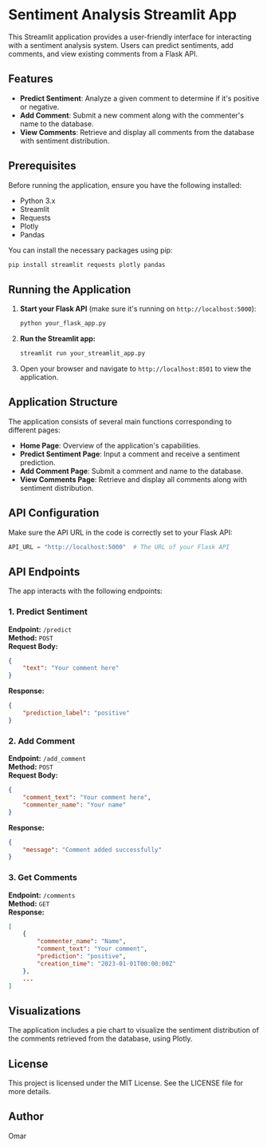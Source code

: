 
# Sentiment Analysis Streamlit App

This Streamlit application provides a user-friendly interface for interacting with a sentiment analysis system. Users can predict sentiments, add comments, and view existing comments from a Flask API.

## Features

- **Predict Sentiment**: Analyze a given comment to determine if it's positive or negative.
- **Add Comment**: Submit a new comment along with the commenter's name to the database.
- **View Comments**: Retrieve and display all comments from the database with sentiment distribution.

## Prerequisites

Before running the application, ensure you have the following installed:

- Python 3.x
- Streamlit
- Requests
- Plotly
- Pandas

You can install the necessary packages using pip:

```bash
pip install streamlit requests plotly pandas
```

## Running the Application

1. **Start your Flask API** (make sure it's running on `http://localhost:5000`):

   ```bash
   python your_flask_app.py
   ```

2. **Run the Streamlit app:**

   ```bash
   streamlit run your_streamlit_app.py
   ```

3. Open your browser and navigate to `http://localhost:8501` to view the application.

## Application Structure

The application consists of several main functions corresponding to different pages:

- **Home Page**: Overview of the application's capabilities.
- **Predict Sentiment Page**: Input a comment and receive a sentiment prediction.
- **Add Comment Page**: Submit a comment and name to the database.
- **View Comments Page**: Retrieve and display all comments along with sentiment distribution.

## API Configuration

Make sure the API URL in the code is correctly set to your Flask API:

```python
API_URL = "http://localhost:5000"  # The URL of your Flask API
```

## API Endpoints

The app interacts with the following endpoints:

### 1. Predict Sentiment

**Endpoint:** `/predict`  
**Method:** `POST`  
**Request Body:**
```json
{
    "text": "Your comment here"
}
```
**Response:**
```json
{
    "prediction_label": "positive"
}
```

### 2. Add Comment

**Endpoint:** `/add_comment`  
**Method:** `POST`  
**Request Body:**
```json
{
    "comment_text": "Your comment here",
    "commenter_name": "Your name"
}
```
**Response:**
```json
{
    "message": "Comment added successfully"
}
```

### 3. Get Comments

**Endpoint:** `/comments`  
**Method:** `GET`  
**Response:**
```json
[
    {
        "commenter_name": "Name",
        "comment_text": "Your comment",
        "prediction": "positive",
        "creation_time": "2023-01-01T00:00:00Z"
    },
    ...
]
```

## Visualizations

The application includes a pie chart to visualize the sentiment distribution of the comments retrieved from the database, using Plotly.

## License

This project is licensed under the MIT License. See the LICENSE file for more details.

## Author

Omar
